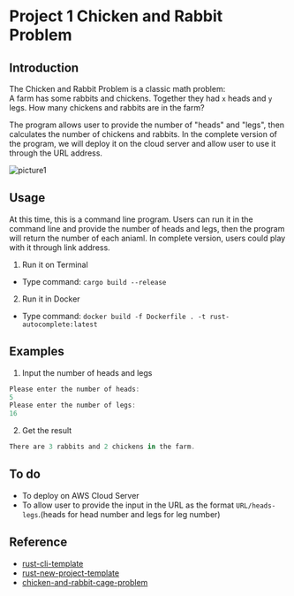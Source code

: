 # Project 1 Chicken and Rabbit Problem
## Introduction
The Chicken and Rabbit Problem is a classic math problem:  
A farm has some rabbits and chickens. Together they had `x` heads and `y` legs. How many chickens and rabbits are in the farm?

The program allows user to provide the number of "heads" and "legs", then calculates the number of chickens and rabbits.
In the complete version of the program, we will deploy it on the cloud server and allow user to use it through the URL address.

![picture1](https://user-images.githubusercontent.com/84234596/214658730-dbfa1288-881b-493a-b61c-314d9985ddc5.png)

## Usage
At this time, this is a command line program. Users can run it in the command line and provide the number of heads and legs, then the program will return the number of each aniaml.
In complete version, users could play with it through link address.
1. Run it on Terminal
- Type command: `cargo build --release`
2. Run it in Docker
- Type command: `docker build -f Dockerfile . -t rust-autocomplete:latest`
## Examples
1. Input the number of heads and legs
```Rust
Please enter the number of heads:
5
Please enter the number of legs:
16
```
2. Get the result
```Rust
There are 3 rabbits and 2 chickens in the farm.
```
## To do
- To deploy on AWS Cloud Server
- To allow user to provide the input in the URL as the format `URL/heads-legs`.(heads for head number and legs for leg number)

## Reference
* [rust-cli-template](https://github.com/kbknapp/rust-cli-template)
* [rust-new-project-template](https://github.com/noahgift/rust-new-project-template)
* [chicken-and-rabbit-cage-problem](https://github.com/KaijianHuang/chicken-and-rabbit-cage-problem)
